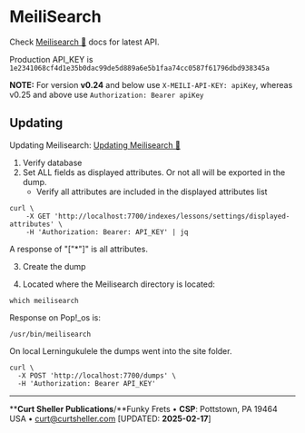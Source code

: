 # MeiliSearch

Check [Meilisearch &#128279;](https://docs.meilisearch.com) docs for latest API.

Production API_KEY is `1e2341068cf4d1e35b0dac99de5d889a6e5b1faa74cc0587f61796dbd938345a`

**NOTE:** For version **v0.24** and below use `X-MEILI-API-KEY: apiKey`, whereas v0.25 and above use `Authorization: Bearer apiKey`

## Updating

Updating Meilisearch: [Updating Meilisearch &#128279;](https://docs.meilisearch.com/learn/advanced/updating.html)

1. Verify database
2. Set ALL fields as displayed attributes. Or not all will be exported in the dump.
	- Verify all attributes are included in the displayed attributes list

```
curl \
    -X GET 'http://localhost:7700/indexes/lessons/settings/displayed-attributes' \
    -H 'Authorization: Bearer: API_KEY' | jq

```
A response of "["*"]" is all attributes.

3. Create the dump

1. Located where the Meilisearch directory is located:

```
which meilisearch
```

Response on Pop!_os is:

```
/usr/bin/meilisearch
```

On local Lerningukulele the dumps went into the site folder. 
```
curl \
  -X POST 'http://localhost:7700/dumps' \
  -H 'Authorization: Bearer API_KEY'
```


----
****Curt Sheller Publications**/**Funky Frets • **CSP**: Pottstown, PA 19464 USA • [curt@curtsheller.com](mailto:curt@curtsheller.com) [UPDATED: **2025-02-17**]

